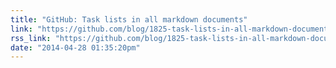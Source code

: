 ```yaml
---
title: "GitHub: Task lists in all markdown documents"
link: "https://github.com/blog/1825-task-lists-in-all-markdown-documents"
rss_link: "https://github.com/blog/1825-task-lists-in-all-markdown-documents"
date: "2014-04-28 01:35:20pm"
---
```

